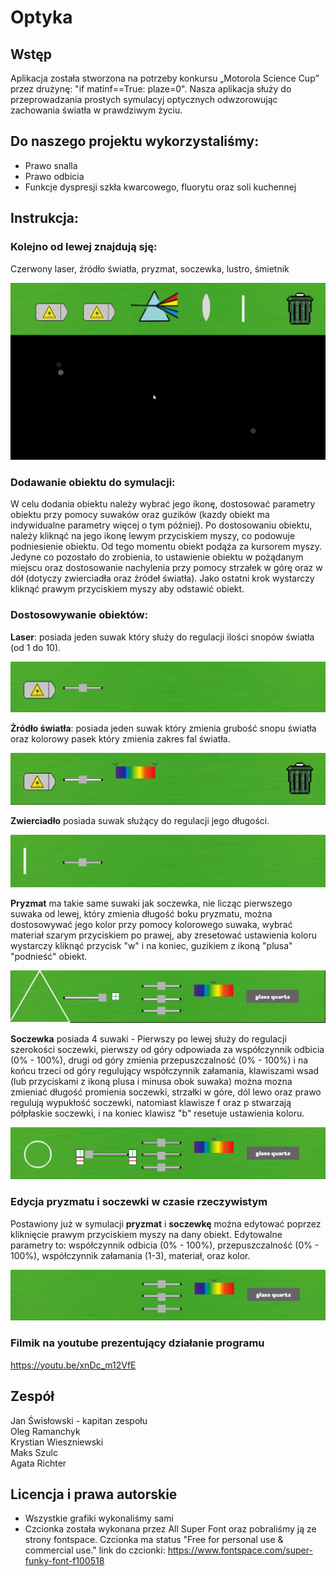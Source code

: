 # Optyka

## Wstęp
Aplikacja została stworzona na potrzeby konkursu „Motorola Science Cup” przez drużynę: "if matinf==True: plaze=0".
Nasza aplikacja służy do przeprowadzania prostych symulacyj optycznych odwzorowując zachowania światła w prawdziwym życiu. 


## Do naszego projektu wykorzystaliśmy:
- Prawo snalla
- Prawo odbicia
- Funkcje dyspresji szkła kwarcowego, fluorytu oraz soli kuchennej


## Instrukcja:
### Kolejno od lewej znajdują sję:
Czerwony laser, źródło światła, pryzmat, soczewka, lustro, śmietnik

![title](Readme/image.png)

### Dodawanie obiektu do symulacji:
W celu dodania obiektu należy wybrać jego ikonę, dostosować parametry obiektu przy pomocy suwaków oraz guzików (kazdy obiekt ma indywidualne parametry więcej o tym później). Po dostosowaniu obiektu, należy kliknąć na jego ikonę lewym przyciskiem myszy, co podowuje podniesienie obiektu. Od tego momentu obiekt podąża za kursorem myszy. Jedyne co pozostało do zrobienia, to ustawienie obiektu w pożądanym miejscu oraz dostosowanie nachylenia przy pomocy strzałek w górę oraz w dół (dotyczy zwierciadła oraz źródeł światła). Jako ostatni krok wystarczy kliknąć prawym przyciskiem myszy aby odstawić obiekt.


### Dostosowywanie obiektów:
**Laser**: posiada jeden suwak który służy do regulacji ilości snopów światła (od 1 do 10).

![title](Readme/lazer.PNG)

**Żródło światła**: posiada jeden suwak  który zmienia grubość snopu światła oraz kolorowy pasek który zmienia zakres fal światła.

![title](Readme/ZS1.PNG)

**Zwierciadło** posiada suwak służący do regulacji jego
długości.

![title](Readme/ZW.PNG)

**Pryzmat** ma takie same suwaki jak soczewka, nie licząc pierwszego suwaka od lewej, który zmienia długość boku pryzmatu, można dostosowywać jego kolor przy pomocy kolorowego suwaka, wybrać materiał szarym przyciskiem po prawej, aby zresetować ustawienia koloru wystarczy kliknąć przycisk "w" i na koniec, guzikiem z ikoną "plusa" "podnieść" obiekt.

![title](Readme/Przechwytywanie.PNG)

**Soczewka** posiada 4 suwaki - Pierwszy po lewej służy do regulacji szerokości soczewki, pierwszy od góry odpowiada za współczynnik odbicia (0% - 100%), drugi od góry zmienia przepuszczalność (0% - 100%) i na końcu trzeci od góry regulujący współczynnik załamania, klawiszami wsad (lub przyciskami z ikoną plusa i minusa obok suwaka) można mozna zmieniać długość promienia soczewki, strzałki w góre, dól lewo oraz prawo regulują wypukłość soczewki, natomiast klawisze f oraz p stwarzają półpłaskie soczewki, i na koniec klawisz "b" resetuje ustawienia koloru.

![title](Readme/Przechwytywanie6.PNG)

### Edycja pryzmatu i soczewki w czasie rzeczywistym
Postawiony już w symulacji **pryzmat** i **soczewkę** można edytować poprzez kliknięcie prawym przyciskiem myszy na dany obiekt. Edytowalne parametry to: współczynnik odbicia (0% - 100%), przepuszczalność (0% - 100%), współczynnik załamania (1-3), materiał, oraz kolor.

![title](Readme/Przechwytywanie5.PNG)

### Filmik na youtube prezentujący działanie programu
https://youtu.be/xnDc_m12VfE

## Zespół
Jan Świsłowski - kapitan zespołu  
Oleg Ramanchyk  
Krystian Wieszniewski  
Maks Szulc   
Agata Richter

## Licencja i prawa autorskie
- Wszystkie grafiki wykonaliśmy sami
- Czcionka została wykonana przez All Super Font oraz pobraliśmy ją ze strony fontspace. Czcionka ma status "Free for personal use & commercial use."
  link do czcionki: https://www.fontspace.com/super-funky-font-f100518


















